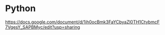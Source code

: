 # Python
https://docs.google.com/document/d/1ih0ocBmk3FaYCbyaZl0TH1CtybmcF7VgesY_SAPBMyc/edit?usp=sharing
